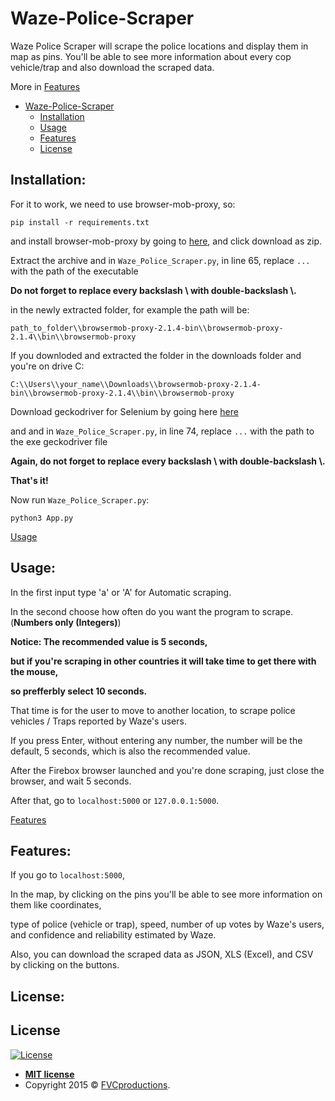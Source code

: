 # Waze-Police-Scraper
Waze Police Scraper will scrape the police locations and display them in map as pins.
You'll be able to see more information about every cop vehicle/trap and also download the scraped data.

More in [Features](#features)

- [Waze-Police-Scraper](#waze-police-scraper)
  * [Installation](#installation)
  * [Usage](#usage)
  * [Features](#features)
  * [License](#licnese)

## Installation:

For it to work, we need to use browser-mob-proxy, so:

`pip install -r requirements.txt`

and install browser-mob-proxy by going to [here](https://bmp.lightbody.net), and click download as zip.

Extract the archive and in `Waze_Police_Scraper.py`, in line 65, replace `...` with the path of the executable

**Do not forget to replace every backslash \ with double-backslash \\.**

in the newly extracted folder, for example the path will be:

`path_to_folder\\browsermob-proxy-2.1.4-bin\\browsermob-proxy-2.1.4\\bin\\browsermob-proxy`

If you downloded and extracted the folder in the downloads folder and you're on drive C:

`C:\\Users\\your_name\\Downloads\\browsermob-proxy-2.1.4-bin\\browsermob-proxy-2.1.4\\bin\\browsermob-proxy`

Download geckodriver for Selenium by going here [here](https://github.com/mozilla/geckodriver/releases)

and and in `Waze_Police_Scraper.py`, in line 74, replace `...` with the path to the exe geckodriver file

**Again, do not forget to replace every backslash \ with double-backslash \\.**

**That's it!**

Now run `Waze_Police_Scraper.py`:

`python3 App.py`

[Usage](#usage)

## Usage:

In the first input type 'a' or 'A' for Automatic scraping.

In the second choose how often do you want the program to scrape. (**Numbers only (Integers)**)

**Notice: The recommended value is 5 seconds,**

**but if you're scraping in other countries it will take time to get there with the mouse,**

**so prefferbly select 10 seconds.**

That time is for the user to move to another location, to scrape police vehicles / Traps reported by Waze's users.

If you press Enter, without entering any number, the number will be the default, 5 seconds, which is also the recommended value.

After the Firebox browser launched and you're done scraping, just close the browser, and wait 5 seconds.

After that, go to `localhost:5000` or `127.0.0.1:5000`.

[Features](#features)

## Features:

If you go to `localhost:5000`,

In the map, by clicking on the pins you'll be able to see more information on them like coordinates,

type of police (vehicle or trap), speed, number of up votes by Waze's users, and confidence and reliability estimated by Waze.

Also, you can download the scraped data as JSON, XLS (Excel), and CSV by clicking on the buttons.

## License:

## License

[![License](http://img.shields.io/:license-mit-blue.svg?style=flat-square)](http://badges.mit-license.org)

- **[MIT license](http://opensource.org/licenses/mit-license.php)**
- Copyright 2015 © <a href="http://fvcproductions.com" target="_blank">FVCproductions</a>.
